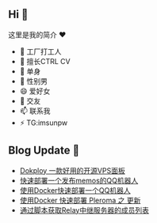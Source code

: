 ## Hi  👋

这里是我的简介 ❤️

- 🔭 工厂打工人
- 🌱 擅长CTRL CV
- 👯 单身
- 🤔 性别男
- 😄 爱好女
- 💬 交友
- 📫 联系我
- ⚡ TG:imsunpw

## Blog Update 📒
<!-- BLOG-POST-LIST:START -->
- [Dokploy 一款好用的开源VPS面板](https://www.imsun.org/archives/1671.html)
- [快速部署一个发布memos的QQ机器人](https://www.imsun.org/archives/1669.html)
- [使用Docker快速部署一个QQ机器人](https://www.imsun.org/archives/1668.html)
- [使用Docker 快速部署 Pleroma 之 更新](https://www.imsun.org/archives/1663.html)
- [通过脚本获取Relay中继服务器的成员列表](https://www.imsun.org/archives/1661.html)
<!-- BLOG-POST-LIST:END -->
